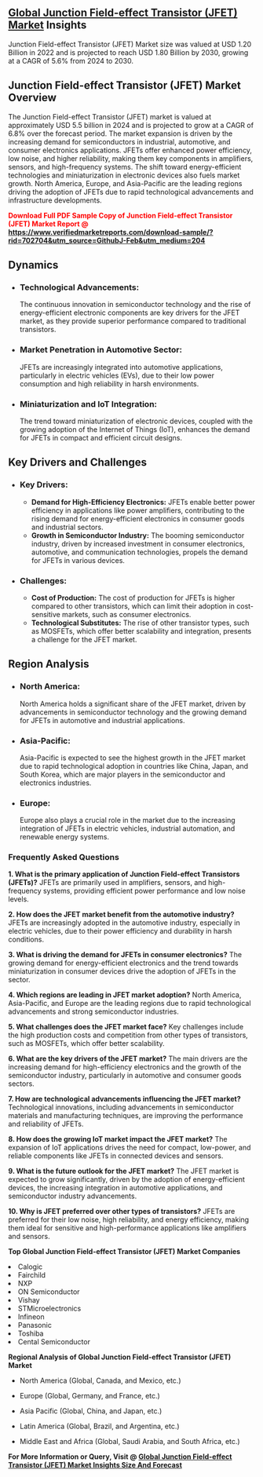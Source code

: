 <h2><a href="https://www.verifiedmarketreports.com/download-sample/?rid=702704&amp;utm_source=GithubJ&amp;utm_medium=204" target="_blank">Global Junction Field-effect Transistor (JFET) Market</a> Insights</h2><p>Junction Field-effect Transistor (JFET) Market size was valued at USD 1.20 Billion in 2022 and is projected to reach USD 1.80 Billion by 2030, growing at a CAGR of 5.6% from 2024 to 2030.</p><p> <h2>Junction Field-effect Transistor (JFET) Market Overview</h2> <p>The Junction Field-effect Transistor (JFET) market is valued at approximately USD 5.5 billion in 2024 and is projected to grow at a CAGR of 6.8% over the forecast period. The market expansion is driven by the increasing demand for semiconductors in industrial, automotive, and consumer electronics applications. JFETs offer enhanced power efficiency, low noise, and higher reliability, making them key components in amplifiers, sensors, and high-frequency systems. The shift toward energy-efficient technologies and miniaturization in electronic devices also fuels market growth. North America, Europe, and Asia-Pacific are the leading regions driving the adoption of JFETs due to rapid technological advancements and infrastructure developments.</p> <p><strong><p><span class=""><span style="color: #ff0000;"><strong>Download Full PDF Sample Copy of Junction Field-effect Transistor (JFET) Market Report</strong> @ </span><a href="https://www.verifiedmarketreports.com/download-sample/?rid=702704&amp;utm_source=GithubJ-Feb&amp;utm_medium=204" target="_blank">https://www.verifiedmarketreports.com/download-sample/?rid=702704&amp;utm_source=GithubJ-Feb&amp;utm_medium=204</a></span></p></strong></p> <h2>Dynamics</h2> <ul> <li><h3>Technological Advancements:</h3> The continuous innovation in semiconductor technology and the rise of energy-efficient electronic components are key drivers for the JFET market, as they provide superior performance compared to traditional transistors.</li> <li><h3>Market Penetration in Automotive Sector:</h3> JFETs are increasingly integrated into automotive applications, particularly in electric vehicles (EVs), due to their low power consumption and high reliability in harsh environments.</li> <li><h3>Miniaturization and IoT Integration:</h3> The trend toward miniaturization of electronic devices, coupled with the growing adoption of the Internet of Things (IoT), enhances the demand for JFETs in compact and efficient circuit designs.</li> </ul> <h2>Key Drivers and Challenges</h2> <ul> <li><h3>Key Drivers:</h3> <ul> <li><strong>Demand for High-Efficiency Electronics:</strong> JFETs enable better power efficiency in applications like power amplifiers, contributing to the rising demand for energy-efficient electronics in consumer goods and industrial sectors.</li> <li><strong>Growth in Semiconductor Industry:</strong> The booming semiconductor industry, driven by increased investment in consumer electronics, automotive, and communication technologies, propels the demand for JFETs in various devices.</li> </ul> </li> <li><h3>Challenges:</h3> <ul> <li><strong>Cost of Production:</strong> The cost of production for JFETs is higher compared to other transistors, which can limit their adoption in cost-sensitive markets, such as consumer electronics.</li> <li><strong>Technological Substitutes:</strong> The rise of other transistor types, such as MOSFETs, which offer better scalability and integration, presents a challenge for the JFET market.</li> </ul> </li> </ul> <h2>Region Analysis</h2> <ul> <li><h3>North America:</h3> North America holds a significant share of the JFET market, driven by advancements in semiconductor technology and the growing demand for JFETs in automotive and industrial applications.</li> <li><h3>Asia-Pacific:</h3> Asia-Pacific is expected to see the highest growth in the JFET market due to rapid technological adoption in countries like China, Japan, and South Korea, which are major players in the semiconductor and electronics industries.</li> <li><h3>Europe:</h3> Europe also plays a crucial role in the market due to the increasing integration of JFETs in electric vehicles, industrial automation, and renewable energy systems.</li> </ul> <h3>Frequently Asked Questions</h3> <p><strong>1. What is the primary application of Junction Field-effect Transistors (JFETs)?</strong> JFETs are primarily used in amplifiers, sensors, and high-frequency systems, providing efficient power performance and low noise levels.</p> <p><strong>2. How does the JFET market benefit from the automotive industry?</strong> JFETs are increasingly adopted in the automotive industry, especially in electric vehicles, due to their power efficiency and durability in harsh conditions.</p> <p><strong>3. What is driving the demand for JFETs in consumer electronics?</strong> The growing demand for energy-efficient electronics and the trend towards miniaturization in consumer devices drive the adoption of JFETs in the sector.</p> <p><strong>4. Which regions are leading in JFET market adoption?</strong> North America, Asia-Pacific, and Europe are the leading regions due to rapid technological advancements and strong semiconductor industries.</p> <p><strong>5. What challenges does the JFET market face?</strong> Key challenges include the high production costs and competition from other types of transistors, such as MOSFETs, which offer better scalability.</p> <p><strong>6. What are the key drivers of the JFET market?</strong> The main drivers are the increasing demand for high-efficiency electronics and the growth of the semiconductor industry, particularly in automotive and consumer goods sectors.</p> <p><strong>7. How are technological advancements influencing the JFET market?</strong> Technological innovations, including advancements in semiconductor materials and manufacturing techniques, are improving the performance and reliability of JFETs.</p> <p><strong>8. How does the growing IoT market impact the JFET market?</strong> The expansion of IoT applications drives the need for compact, low-power, and reliable components like JFETs in connected devices and sensors.</p> <p><strong>9. What is the future outlook for the JFET market?</strong> The JFET market is expected to grow significantly, driven by the adoption of energy-efficient devices, the increasing integration in automotive applications, and semiconductor industry advancements.</p> <p><strong>10. Why is JFET preferred over other types of transistors?</strong> JFETs are preferred for their low noise, high reliability, and energy efficiency, making them ideal for sensitive and high-performance applications like amplifiers and sensors.</p> </p><p><strong>Top Global Junction Field-effect Transistor (JFET) Market Companies</strong></p><div data-test-id=""><p><li> Calogic</li><li> Fairchild</li><li> NXP</li><li> ON Semiconductor</li><li> Vishay</li><li> STMicroelectronics</li><li> Infineon</li><li> Panasonic</li><li> Toshiba</li><li> Cental Semiconductor</li></p><div><strong>Regional Analysis of&nbsp;Global Junction Field-effect Transistor (JFET) Market</strong></div><ul><li dir="ltr"><p dir="ltr">North America&nbsp;(Global, Canada, and Mexico, etc.)</p></li><li dir="ltr"><p dir="ltr">Europe (Global, Germany, and France, etc.)</p></li><li dir="ltr"><p dir="ltr">Asia Pacific&nbsp;(Global, China, and Japan, etc.)</p></li><li dir="ltr"><p dir="ltr">Latin America&nbsp;(Global, Brazil, and Argentina, etc.)</p></li><li dir="ltr">Middle East and Africa&nbsp;(Global, Saudi Arabia, and South Africa, etc.)</li></ul><p><strong>For More Information or Query, Visit @&nbsp;</strong><strong><a href="https://www.verifiedmarketreports.com/product/junction-field-effect-transistor-jfet-market/?utm_source=GithubJ&amp;utm_medium=204" target="_blank">Global Junction Field-effect Transistor (JFET) Market Insights Size And Forecast</a></strong></p></div>
